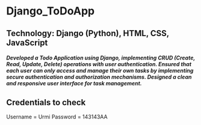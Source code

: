 # Django_ToDoApp
## Technology: Django (Python), HTML, CSS, JavaScript

##### Developed a Todo Application using Django, implementing CRUD (Create, Read, Update, Delete) operations with user authentication. Ensured that each user can only access and manage their own tasks by implementing secure authentication and authorization mechanisms. Designed a clean and responsive user interface for task management.
## Credentials to check
Username = Urmi
Password = 143143AA

